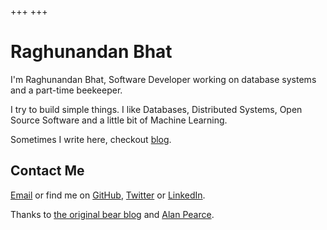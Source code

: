+++
+++
# Raghunandan Bhat

I'm Raghunandan Bhat, Software Developer working on database systems and a part-time beekeeper.

I try to build simple things. I like Databases, Distributed Systems, Open Source Software and a little bit of Machine Learning.

Sometimes I write here, checkout [blog](/blog).

## Contact Me
[Email](mailto:raghunandan.bhat96@gmail.com) or find me on [GitHub](https://github.com/raghunandanbhat), [Twitter](https://twitter.com/rgndn_bhat) or [LinkedIn](https://www.linkedin.com/in/raghunandan-bhat/).

Thanks to [the original bear blog](https://bearblog.dev/) and [Alan Pearce](https://alanpearce.eu).
